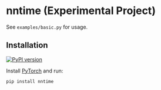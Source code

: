 # nntime (Experimental Project)

See `examples/basic.py` for usage.

## Installation

[![PyPI version](https://badge.fury.io/py/nntime.svg)](https://badge.fury.io/py/nntime)

Install [PyTorch](https://pytorch.org/) and run:
```
pip install nntime
```
